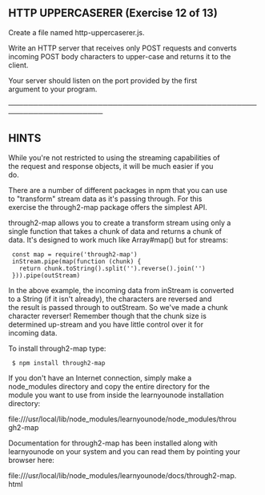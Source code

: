 ## HTTP UPPERCASERER (Exercise 12 of 13)  
   
  Create a file named http-uppercaserer.js.  
   
  Write an HTTP server that receives only POST requests and converts  
  incoming POST body characters to upper-case and returns it to the  
  client.  
   
  Your server should listen on the port provided by the first  
  argument to your program.  
   
 ─────────────────────────────────────────────────────────────────────  
   
 ## HINTS  
   
  While you're not restricted to using the streaming capabilities of  
  the request and response objects, it will be much easier if you  
  do.  
   
  There are a number of different packages in npm that you can use  
  to "transform" stream data as it's passing through. For this  
  exercise the through2-map package offers the simplest API.  
   
  through2-map allows you to create a transform stream using only a  
  single function that takes a chunk of data and returns a chunk of  
  data. It's designed to work much like Array#map() but for streams:  
   
     const map = require('through2-map')  
     inStream.pipe(map(function (chunk) {  
       return chunk.toString().split('').reverse().join('')  
     })).pipe(outStream)  
   
  In the above example, the incoming data from inStream is converted  
  to a String (if it isn't already), the characters are reversed and  
  the result is passed through to outStream. So we've made a chunk  
  character reverser! Remember though that the chunk size is  
  determined up-stream and you have little control over it for  
  incoming data.  
   
  To install through2-map type:  
   
     $ npm install through2-map  
   
  If you don't have an Internet connection, simply make a  
  node_modules directory and copy the entire directory for the  
  module you want to use from inside the learnyounode installation  
  directory:  
   
  file:///usr/local/lib/node_modules/learnyounode/node_modules/throu  
  gh2-map  
   
  Documentation for through2-map has been installed along with  
  learnyounode on your system and you can read them by pointing your  
  browser here:  
   
  file:///usr/local/lib/node_modules/learnyounode/docs/through2-map.  
  html  
